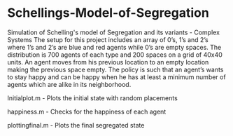 # Schellings-Model-of-Segregation
Simulation of Schelling's model of Segregation and its variants - Complex Systems
The setup for this project includes an array of 0’s, 1’s and 2’s where 1’s and 2’s are blue and red agents while 0’s are empty spaces. The distribution is 700 agents of each type and 200 spaces on a grid of 40x40 units. An agent moves from his previous location to an empty location making the previous space empty.  The policy is such that an agent’s wants to stay happy and can be happy when he has at least a minimum number of agents which are alike in its neighborhood.  <br/>

Initialplot.m - Plots the initial state with random placements <br/>

happiness.m - Checks for the happiness of each agent <br/>

plottingfinal.m - Plots the final segregated state <br/>
